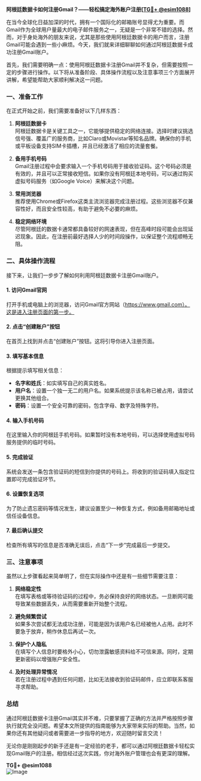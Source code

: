 **阿根廷数据卡如何注册Gmail？——轻松搞定海外账户注册[[TG💪+ @esim1088](https://t.me/s/esim1088)]**

在当今全球化日益加深的时代，拥有一个国际化的邮箱账号显得尤为重要。而Gmail作为全球用户量最大的电子邮件服务之一，无疑是一个非常不错的选择。然而，对于身处海外的朋友来说，尤其是那些使用阿根廷数据卡的用户而言，注册Gmail可能会遇到一些小麻烦。今天，我们就来详细聊聊如何通过阿根廷数据卡成功注册Gmail账户。

首先，我们需要明确一点：使用阿根廷数据卡注册Gmail并不复杂，但需要按照一定的步骤进行操作。以下将从准备阶段、具体操作流程以及注意事项三个方面展开讲解，希望能帮助大家顺利解决这一问题。

### **一、准备工作**
在正式开始之前，我们需要准备好以下几样东西：

1. **阿根廷数据卡**  
   阿根廷数据卡是关键工具之一，它能够提供稳定的网络连接。选择时建议挑选信号强、覆盖广的服务商，比如Claro或Movistar等知名品牌。确保你的手机或平板设备支持SIM卡插槽，并且已经激活了相应的流量套餐。

2. **备用手机号码**  
   Gmail注册过程中会要求输入一个手机号码用于接收验证码。这个号码必须是有效的，并且可以正常接收短信。如果你没有阿根廷本地号码，可以通过购买虚拟号码服务（如Google Voice）来解决这个问题。

3. **常用浏览器**  
   推荐使用Chrome或Firefox这类主流浏览器完成注册过程。这些浏览器不仅兼容性好，而且安全性较高，有助于避免不必要的麻烦。

4. **稳定网络环境**  
   尽管阿根廷的数据卡通常都具备较好的网速表现，但在高峰时段可能会出现延迟现象。因此，在注册前最好选择人少的时间段操作，以保证整个流程顺畅无阻。

### **二、具体操作流程**
接下来，让我们一步步了解如何利用阿根廷数据卡注册Gmail账户。

#### **1. 访问Gmail官网**
打开手机或电脑上的浏览器，访问Gmail官方网站（https://www.gmail.com）。这是进入注册页面的第一步。

#### **2. 点击“创建账户”按钮**
在首页上找到并点击“创建账户”按钮。这将引导你进入注册页面。

#### **3. 填写基本信息**
根据提示填写相关信息：
- **名字和姓氏**：如实填写自己的真实姓名。
- **用户名**：设置一个独一无二的用户名。如果系统提示该名称已被占用，请尝试更换其他组合。
- **密码**：设置一个安全可靠的密码，包含字母、数字及特殊字符。

#### **4. 输入手机号码**
在这里输入你的阿根廷手机号码。如果暂时没有本地号码，可以选择使用虚拟号码服务提供的临时号码。

#### **5. 完成验证**
系统会发送一条包含验证码的短信到你提供的号码上。将收到的验证码填入指定位置即可完成验证环节。

#### **6. 设置恢复选项**
为了防止遗忘密码等情况发生，建议设置至少一种恢复方式，例如备用邮箱地址或信任设备信息。

#### **7. 最后确认提交**
检查所有填写的信息是否准确无误后，点击“下一步”完成最后一步提交。

### **三、注意事项**
虽然以上步骤看起来简单明了，但在实际操作中还是有一些细节需要注意：

1. **网络稳定性**  
   在填写表格或等待验证码的过程中，务必保持良好的网络状态。一旦断网可能导致某些数据丢失，从而需要重新开始整个流程。

2. **避免频繁尝试**  
   如果多次尝试都无法成功注册，可能是因为该用户名已经被他人占用。此时不要急于放弃，稍作休息后再试一次。

3. **保护个人隐私**  
   在填写个人信息时要格外小心，切勿泄露敏感资料给不可信来源。同时，定期更新密码以增强账户安全性。

4. **及时处理异常情况**  
   若在注册过程中遇到任何问题，比如无法接收到验证码邮件，应立即联系客服寻求帮助。

### **总结**
通过阿根廷数据卡注册Gmail其实并不难，只要掌握了正确的方法并严格按照步骤执行就完全没问题。希望本文所提供的指南能够为大家带来实际的帮助。当然，如果你还有其他疑问或者需要进一步指导的地方，欢迎随时留言交流！

无论你是刚刚起步的新手还是有一定经验的老手，都可以通过阿根廷数据卡轻松实现Gmail账户的注册。相信经过这次实践，你对海外账户管理也会有更深的理解。

**TG💪+ @esim1088**  
![Image](https://i.postimg.cc/4NQfJmqS/Snipaste-2025-05-13-00-14-12.png)